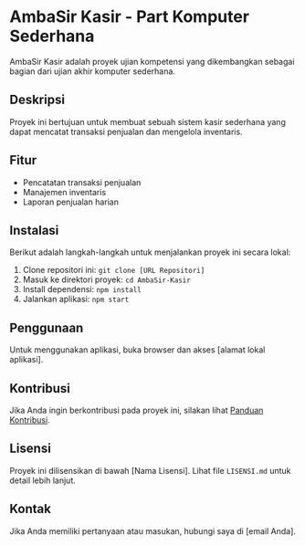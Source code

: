 # AmbaSir Kasir - Part Komputer Sederhana

AmbaSir Kasir adalah proyek ujian kompetensi yang dikembangkan sebagai bagian dari ujian akhir komputer sederhana.

## Deskripsi

Proyek ini bertujuan untuk membuat sebuah sistem kasir sederhana yang dapat mencatat transaksi penjualan dan mengelola inventaris.

## Fitur

- Pencatatan transaksi penjualan
- Manajemen inventaris
- Laporan penjualan harian

## Instalasi

Berikut adalah langkah-langkah untuk menjalankan proyek ini secara lokal:

1. Clone repositori ini: `git clone [URL Repositori]`
2. Masuk ke direktori proyek: `cd AmbaSir-Kasir`
3. Install dependensi: `npm install`
4. Jalankan aplikasi: `npm start`

## Penggunaan

Untuk menggunakan aplikasi, buka browser dan akses [alamat lokal aplikasi].

## Kontribusi

Jika Anda ingin berkontribusi pada proyek ini, silakan lihat [Panduan Kontribusi](CONTRIBUTING.md).

## Lisensi

Proyek ini dilisensikan di bawah [Nama Lisensi]. Lihat file `LISENSI.md` untuk detail lebih lanjut.

## Kontak

Jika Anda memiliki pertanyaan atau masukan, hubungi saya di [email Anda].

